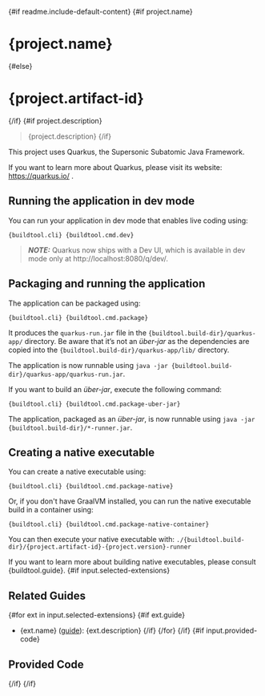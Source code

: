{#if readme.include-default-content}
{#if project.name}
# {project.name}
{#else}
# {project.artifact-id}
{/if}
{#if project.description}

> {project.description}
{/if}

This project uses Quarkus, the Supersonic Subatomic Java Framework.

If you want to learn more about Quarkus, please visit its website: https://quarkus.io/ .

## Running the application in dev mode

You can run your application in dev mode that enables live coding using:
```shell script
{buildtool.cli} {buildtool.cmd.dev}
```

> **_NOTE:_**  Quarkus now ships with a Dev UI, which is available in dev mode only at http://localhost:8080/q/dev/.

## Packaging and running the application

The application can be packaged using:
```shell script
{buildtool.cli} {buildtool.cmd.package}
```
It produces the `quarkus-run.jar` file in the `{buildtool.build-dir}/quarkus-app/` directory.
Be aware that it’s not an _über-jar_ as the dependencies are copied into the `{buildtool.build-dir}/quarkus-app/lib/` directory.

The application is now runnable using `java -jar {buildtool.build-dir}/quarkus-app/quarkus-run.jar`.

If you want to build an _über-jar_, execute the following command:
```shell script
{buildtool.cli} {buildtool.cmd.package-uber-jar}
```

The application, packaged as an _über-jar_, is now runnable using `java -jar {buildtool.build-dir}/*-runner.jar`.

## Creating a native executable

You can create a native executable using: 
```shell script
{buildtool.cli} {buildtool.cmd.package-native}
```

Or, if you don't have GraalVM installed, you can run the native executable build in a container using: 
```shell script
{buildtool.cli} {buildtool.cmd.package-native-container}
```

You can then execute your native executable with: `./{buildtool.build-dir}/{project.artifact-id}-{project.version}-runner`

If you want to learn more about building native executables, please consult {buildtool.guide}.
{#if input.selected-extensions}

## Related Guides

{#for ext in input.selected-extensions}
{#if ext.guide}
- {ext.name} ([guide]({ext.guide})): {ext.description}
{/if}
{/for}
{/if}
{#if input.provided-code}

## Provided Code
{/if}
{/if}

